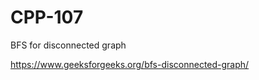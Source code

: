 # CPP-107
BFS for disconnected graph
















https://www.geeksforgeeks.org/bfs-disconnected-graph/
